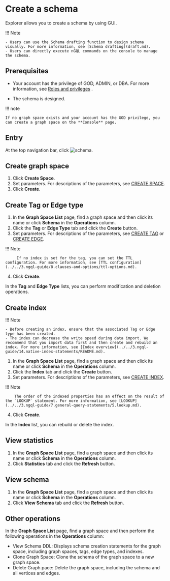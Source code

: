 # Create a schema

Explorer allows you to create a schema by using GUI.

!!! Note

    - Users can use the Schema drafting function to design schema visually. For more information, see [Schema drafting](draft.md).
    - Users can directly execute nGQL commands on the console to manage the schema.

## Prerequisites

- Your account has the privilege of GOD, ADMIN, or DBA. For more information, see [Roles and privileges](../../7.data-security/1.authentication/3.role-list.md) .

- The schema is designed.

!!! note

    If no graph space exists and your account has the GOD privilege, you can create a graph space on the **Console** page.

## Entry

At the top navigation bar, click ![schema](https://docs-cdn.nebula-graph.com.cn/figures/studio-nav-schema.png).

## Create graph space

1. Click **Create Space**.
2. Set parameters. For descriptions of the parameters, see [CREATE SPACE](../../3.ngql-guide/9.space-statements/1.create-space.md).
3. Click **Create**.

## Create Tag or Edge type

1. In the **Graph Space List** page, find a graph space and then click its name or click **Schema** in the **Operations** column.
2. Click the **Tag** or **Edge Type** tab and click the **Create** button.
3. Set parameters. For descriptions of the parameters, see [CREATE TAG](../../3.ngql-guide/10.tag-statements/1.create-tag.md) or [CREATE EDGE](../../3.ngql-guide/11.edge-type-statements/1.create-edge.md).

  !!! Note

         If no index is set for the tag, you can set the TTL configuration. For more information, see [TTL configuration](../../3.ngql-guide/8.clauses-and-options/ttl-options.md).

4. Click **Create**.

In the **Tag** and **Edge Type** lists, you can perform modification and deletion operations.

## Create index

!!! Note

    - Before creating an index, ensure that the associated Tag or Edge type has been created.
    - The index can decrease the write speed during data import. We recommend that you import data first and then create and rebuild an index. For more information, see [Index overview](../../3.ngql-guide/14.native-index-statements/README.md).

1. In the **Graph Space List** page, find a graph space and then click its name or click **Schema** in the **Operations** column.
2. Click the **Index** tab and click the **Create** button.
3. Set parameters. For descriptions of the parameters, see [CREATE INDEX](../../3.ngql-guide/14.native-index-statements/1.create-native-index.md).

  !!! Note

        The order of the indexed properties has an effect on the result of the `LOOKUP` statement. For more information, see [LOOKUP](../../3.ngql-guide/7.general-query-statements/5.lookup.md).

4. Click **Create**.

In the **Index** list, you can rebuild or delete the index.

## View statistics

1. In the **Graph Space List** page, find a graph space and then click its name or click **Schema** in the **Operations** column.
2. Click **Statistics** tab and click the **Refresh** button.

## View schema

1. In the **Graph Space List** page, find a graph space and then click its name or click **Schema** in the **Operations** column.
2. Click **View Schema** tab and click the **Refresh** button.

## Other operations

In the **Graph Space List** page, find a graph space and then perform the following operations in the **Operations** column:

- View Schema DDL: Displays schema creation statements for the graph space, including graph spaces, tags, edge types, and indexes.
- Clone Graph Space: Clone the schema of the graph space to a new graph space.
- Delete Graph pace: Delete the graph space, including the schema and all vertices and edges.
